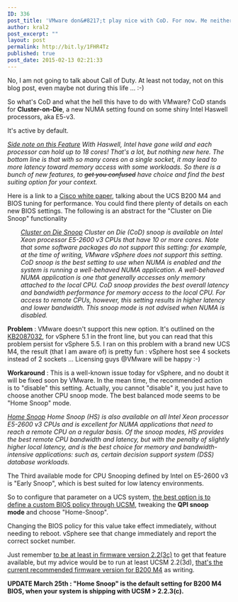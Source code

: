 ```yaml
---
ID: 336
post_title: 'VMware don&#8217;t play nice with CoD. For now. Me neither &#8230;'
author: kral2
post_excerpt: ""
layout: post
permalink: http://bit.ly/1FHR4Tz
published: true
post_date: 2015-02-13 02:21:33
---
```

No, I am not going to talk about Call of Duty. At least not today, not on this blog post, even maybe not during this life ... :-)

So what's CoD and what the hell this have to do with VMware? CoD stands for <strong>Cluster-on-Die</strong>, a new NUMA setting found on some shiny Intel Haswell processors, aka E5-v3.

It's active by default.

<span style="text-decoration: underline;"><em>Side note on this Feature</em></span>
<em>With Haswell, Intel have gone wild and each processor can hold up to 18 cores! That's a lot, but nothing new here. The bottom line is that with so many cores on a single socket, it may lead to more latency toward memory access with some workloads.
So there is a bunch of new features, to <del>get you confused</del> have choice and find the best suiting option for your context.</em>

Here is a link to a <a href="http://www.cisco.com/c/en/us/products/collateral/servers-unified-computing/ucs-c-series-rack-servers/whitepaper_C11-733130.html" target="_blank">Cisco white paper</a>, talking about the UCS B200 M4 and BIOS tuning for performance. You could find there plenty of details on each new BIOS settings. The following is an abstract for the "Cluster on Die Snoop" functionality
<p class="pSubhead2CMT" style="padding-left: 30px;"><em><span style="text-decoration: underline;">Cluster on Die Snoop</span>
</em><em>Cluster on Die (CoD) snoop is available on Intel Xeon processor E5-2600 v3 CPUs that have 10 or more cores. Note that some software packages do not support this setting: for example, at the time of writing, VMware vSphere does not support this setting. CoD snoop is the best setting to use when NUMA is enabled and the system is running a well-behaved NUMA application. A well-behaved NUMA application is one that generally accesses only memory attached to the local CPU. CoD snoop provides the best overall latency and bandwidth performance for memory access to the local CPU. For access to remote CPUs, however, this setting results in higher latency and lower bandwidth. This snoop mode is not advised when NUMA is disabled.</em></p>
<strong>Problem</strong> : VMware doesn't support this new option. It's outlined on the <a title="KB2087032" href="http://kb.vmware.com/kb/2087032" target="_blank">KB2087032</a>, for vSphere 5.1 in the front line, but you can read that this problem persist for vSphere 5.5.
I ran on this problem with a brand new UCS M4, the result (that I am aware of) is pretty fun : vSphere host see 4 sockets instead of 2 sockets ... Licensing guys @VMware will be happy :-)

<strong>Workaround</strong> : This is a well-known issue today for vSphere, and no doubt it will be fixed soon by VMware. In the mean time, the recommended action is to "disable" this setting. Actually, you cannot "disable" it, you just have to choose another CPU snoop mode. The best balanced mode seems to be "Home Snoop" mode.
<p class="pSubhead2CMT"><span style="text-decoration: underline;"><em>Home Snoop</em></span>
<em>Home Snoop (HS) is also available on all Intel Xeon processor E5-2600 v3 CPUs and is excellent for NUMA applications that need to reach a remote CPU on a regular basis. Of the snoop modes, HS provides the best remote CPU bandwidth and latency, but with the penalty of slightly higher local latency, and is the best choice for memory and bandwidth-intensive applications: such as, certain decision support system (DSS) database workloads.</em></p>
The Third available mode for CPU Snooping defined by Intel on E5-2600 v3 is "Early Snoop", which is best suited for low latency environments.

So to configure that parameter on a UCS system, <a href="http://markhazell.info/ucs-and-cluster-on-die-2/" target="_blank">the best option is to define a custom BIOS policy through UCSM</a>, tweaking the <strong>QPI snoop mode</strong> and choose "Home-Snoop".

Changing the BIOS policy for this value take effect immediately, without needing to reboot. vSphere see that change immediately and report the correct socket number.

Just remember <span style="text-decoration: underline;">to be at least in firmware version 2.2(3c)</span> to get that feature available, but my advice would be to run at least UCSM 2.2(3d), <a href="http://www.cisco.com/c/en/us/td/docs/unified_computing/ucs/release/notes/ucs_2_2_rn.html#pgfId-226104" target="_blank">that's the current recommended firmware version for B200 M4</a> as writing.

<strong>UPDATE March 25th : "Home Snoop" is the default setting for B200 M4 BIOS, when your system is shipping with UCSM &gt; 2.2.3(c).</strong>